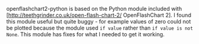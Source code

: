 openflashchart2-python is based on the Python module included with [http://teethgrinder.co.uk/open-flash-chart-2/ OpenFlashChart 2]. I found this module useful but quite buggy - for example values of zero could not be plotted because the module used `if value` rather than `if value is not None`. This module has fixes for what I needed to get it working.